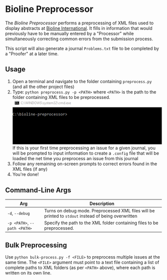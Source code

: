 # Bioline Preprocessor
The *Bioline Preprocessor* performs a preprocessing of XML files used to display abstracts at [Bioline International](http://www.bioline.org.br/). It fills in information that would previously have to be manually entered by a "Processor" while simultaneously correcting common errors from the submission process. 

This script will also generate a journal `Problems.txt` file to be completed by a "Proofer" at a later time.

## Usage
1. Open a terminal and navigate to the folder containing `preprocess.py` (and all the other project files)
2. Type: `python preprocess.py -p <PATH>` where `<PATH>` is the path to the folder containing XML files to be preprocessed.  
![C:\bioline-preprocessor>python preprocess.py](media/1.gif)  
If this is your first time preprocessing an issue for a given journal, you will be prompted to input information to create a `.config` file that will be loaded the net time you preprocess an issue from this journal
3. Follow any remaining on-screen prompts to correct errors found in the XML files (if any)
4. You're done!

## Command-Line Args
Arg | Description
--- | ---
`-d`, `--debug` | Turns on debug mode. Preprocessed XML files will be printed to `stdout` instead of being overwritten
`-p <PATH>`, `--path <PATH>` | Specify the path to the XML folder containing files to be preprocessed.

## Bulk Preprocessing
Use `python bulk-process.py -f <FILE>` to preprocess multiple issues at the same time. The `<FILE>` argument must point to a text file containing a list of complete paths to XML folders (as per `<PATH>` above), where each path is written on its own line.

